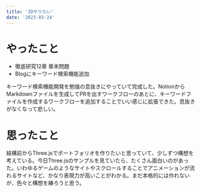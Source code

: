 ```yaml
---
title: '3Dやりたい'
date: '2023-03-24'
---
```


# やったこと

- 徹底研究12章 章末問題
- Blogにキーワード検索機能追加

キーワード検索機能開発を勉強の息抜きにやっていて完成した。NotionからMarkdownファイルを生成してPRを出すワークフローのあとに、キーワードファイルを作成するワークフローを追加することでいい感じに拡張できた。息抜きがなくなって悲しい。


# 思ったこと


結構前からThree.jsでポートフォリオを作りたいと思っていて、少しずつ構想を考えている。今日Three.jsのサンプルを見ていたら、たくさん面白いのがあった。いわゆるゲームのようなサイトやスクロールすることでアニメーションが流れるサイトなど、かなり表現力が高いことがわかる。まだ本格的には作れないが、色々と構想を練ろうと思う。

